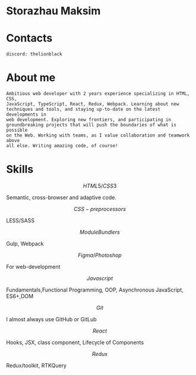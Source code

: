 # Storazhau Maksim

# Contacts 

    discord: thelionblack
    
# About me

    Ambitious web developer with 2 years experience specializing in HTML, CSS,
    JavaScript, TypeScript, React, Redux, Webpack. Learning about new 
    techniques and tools, and staying up-to-date on the latest developments in
    web development. Exploring new frontiers, and participating in 
    groundbreaking projects that will push the boundaries of what is possible 
    on the Web. Working with teams, as I value collaboration and teamwork above 
    all else. Writing amazing code, of course! 
    
# Skills

$$
HTML5 / CSS3  
$$ 

Semantic, cross-browser and adaptive code. 

$$                     
CSS-preprocessors  
$$ 

LESS/SASS  

$$                                      
Module Bundlers  
$$ 

Gulp, Webpack  

$$                                      
Figma/Photoshop  
$$ 

For web-development

$$                                      
Javascript   
$$ 

Fundamentals,Functional Programming, OOP, Asynchronous JavaScript, ES6+,DOM  
  
$$                                      
Git  
$$ 

I almost always use GitHub or GitLub  

 $$                                      
React  
$$

Hooks, JSX, class component, Lifecycle of Components  

   $$                                      
Redux  
$$

Redux/toolkit, RTKQuery
